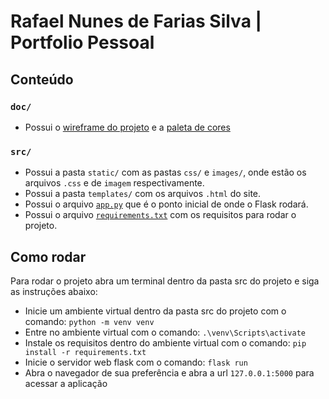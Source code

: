 # Rafael Nunes de Farias Silva | Portfolio Pessoal

## Conteúdo
### `doc/`
* Possui o <a href="https://github.com/Rafael-Nunes-Silva/Portfolio-Pessoal/blob/main/doc/Wireframe.pdf">wireframe do projeto</a> e a <a href="https://github.com/Rafael-Nunes-Silva/Portfolio-Pessoal/blob/main/doc/Color%20Palette.PNG">paleta de cores</a>

### `src/`
* Possui a pasta `static/` com as pastas `css/` e `images/`, onde estão os arquivos `.css` e de `imagem` respectivamente.
* Possui a pasta `templates/` com os arquivos `.html` do site.
* Possui o arquivo <a href="https://github.com/Rafael-Nunes-Silva/Portfolio-Pessoal/blob/main/src/app.py">`app.py`</a> que é o ponto inicial de onde o Flask rodará.
* Possui o arquivo <a href="https://github.com/Rafael-Nunes-Silva/Portfolio-Pessoal/blob/main/src/requirements.txt">`requirements.txt`</a> com os requisitos para rodar o projeto.

## Como rodar
Para rodar o projeto abra um terminal dentro da pasta src do projeto e siga as instruções abaixo:
* Inicie um ambiente virtual dentro da pasta src do projeto com o comando: `python -m venv venv`
* Entre no ambiente virtual com o comando: `.\venv\Scripts\activate`
* Instale os requisitos dentro do ambiente virtual com o comando: `pip install -r requirements.txt`
* Inicie o servidor web flask com o comando: `flask run`
* Abra o navegador de sua preferência e abra a url `127.0.0.1:5000` para acessar a aplicação
